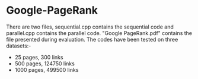 # Google-PageRank

There are two files, sequential.cpp contains the sequential code and parallel.cpp contains the parallel code. "Google PageRank.pdf" contains the file presented during evaluation.
The codes have been tested on three datasets:-
* 25 pages, 300 links
* 500 pages, 124750 links
* 1000 pages, 499500 links
